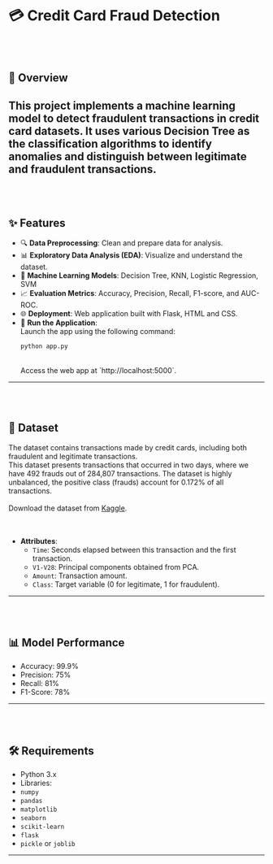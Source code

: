 # 💳 Credit Card Fraud Detection
<br><br>
## 📝 Overview
This project implements a machine learning model to detect fraudulent transactions in credit card datasets. It uses various Decision Tree as the classification algorithms to identify anomalies and distinguish between legitimate and fraudulent transactions.
---
<br><br>
## ✨ Features
- 🔍 **Data Preprocessing**: Clean and prepare data for analysis.
- 📊 **Exploratory Data Analysis (EDA)**: Visualize and understand the dataset.
- 🤖 **Machine Learning Models**: Decision Tree, KNN, Logistic Regression, SVM
- 📈 **Evaluation Metrics**: Accuracy, Precision, Recall, F1-score, and AUC-ROC.
- 🌐 **Deployment**: Web application built with Flask, HTML and CSS.
- 🚀 **Run the Application**:  
  Launch the app using the following command:
  ```bash
  python app.py
  ```
  <br>
  Access the web app at `http://localhost:5000`.
---
<br><br>
## 📂 Dataset
The dataset contains transactions made by credit cards, including both fraudulent and legitimate transactions.   
This dataset presents transactions that occurred in two days, where we have 492 frauds out of 284,807 transactions. The dataset is highly unbalanced, the positive class (frauds) account for 0.172% of all transactions.    <br><br>
Download the dataset from [Kaggle](https://www.kaggle.com/datasets/mlg-ulb/creditcardfraud).  
<br><br>
- **Attributes**: 
  -  `Time`: Seconds elapsed between this transaction and the first transaction.
  -  `V1-V28`: Principal components obtained from PCA.
  -  `Amount`: Transaction amount.
  -  `Class`: Target variable (0 for legitimate, 1 for fraudulent). 
---
<br><br>
## 📊 Model Performance
- Accuracy: 99.9%
- Precision: 75%
- Recall: 81%
- F1-Score: 78% 
---
<br><br>
## 🛠️ Requirements
-  Python 3.x
-  Libraries: 
  - `numpy`
  - `pandas`
  - `matplotlib`
  - `seaborn`
  - `scikit-learn`
  - `flask`
  - `pickle` or `joblib`

---


